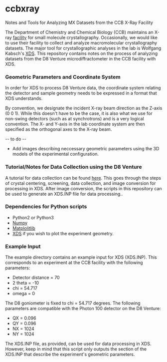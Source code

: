 # ccbxray
Notes and Tools for Analyzing MX Datasets from the CCB X-Ray Facility

The Department of Chemistry and Chemical Biology (CCB) maintains an X-ray [facility](https://chemistry.harvard.edu/pages/x-ray-laboratory) for small molecule crystallography.
Occasionally, we would like to use their facility to collect and analyze macromolecular crystallography datasets. 
The major tool for crystallographic analyses in the lab is Wolfgang Kabsch's [XDS](http://xds.mpimf-heidelberg.mpg.de/). 
This repository contains notes on the process of analyzing datasets from the D8 Venture microdiffractometer in the CCB facility with XDS. 

### Geometric Parameters and Coordinate System
In order for XDS to process D8 Venture data, the coordinate system relating the detector and sample geometry needs to be expressed in a format that XDS understands. 

By convention, we designate the incident X-ray beam direction as the Z-axis (0 0 1). While this doesn't have to be the case, it is also what we use for non-swing detectors
(such as at synchrotrons) and  is a very logical convention. The X- and Y-axis in the lab coordinate system are then specified as the orthogonal axes to the X-ray beam. 

-- to do --
- Add images describing neccessary geometric parameters using the 3D models of the experimental configuration.

### Tutorial/Notes for Data Collection using the  D8 Venture
A tutorial for data collection can be found [here](/tutorial/tutorial.md). This goes through the steps of crystal centering, screening, data collection, and image conversion for
processing in XDS. After image conversion, the scripts in this repository can be used to generate an XDS.INP file for data processing..

### Dependencies for Python scripts
- Python2 or Python3
- [Numpy](http://www.numpy.org/)
- [Matplolitlib](https://matplotlib.org/)
- [XDS](http://xds.mpimf-heidelberg.mpg.de/) if you wish to plot the experiment geometry.

### Example Input
The example directory  contains an example input for XDS (XDS.INP). This corresponds to an experiment at the CCB facility with the following parameters:
- Detector distance = 70
- 2 theta = -10
- chi = 54.717
- omega = 0

The D8 goniometer is fixed to chi = 54.717 degrees. The following parameters are compatible with the Photon 100 detector on the D8 Venture:
- QX = 0.096
- QY = 0.096
- NX = 1024
- NY = 1024

The XDS.INP file, as provided, can be used for data processing in XDS. However, keep in mind that this script only
outputs the section of the XDS.INP that describe the experiment's geometric parameters.
